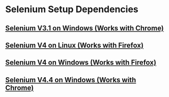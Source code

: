 # Selenium Setup Dependencies

## [Selenium V3.1 on Windows (Works with Chrome)](https://github.com/iliaamiri/selenium-setup-dependencies/tree/v3.1-windows-chrome)
## [Selenium V4 on Linux (Works with Firefox)](https://github.com/iliaamiri/selenium-setup-dependencies/tree/v4-linux-firefox)
## [Selenium V4 on Windows (Works with Firefox)](https://github.com/iliaamiri/selenium-setup-dependencies/tree/v4-windows-firefox)
## [Selenium V4.4 on Windows (Works with Chrome)](https://github.com/iliaamiri/selenium-setup-dependencies/tree/v4.2.2-windows-chrome)
